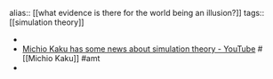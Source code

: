 alias:: [[what evidence is there for the world being an illusion?]]
tags:: [[simulation theory]]

-
- [Michio Kaku has some news about simulation theory - YouTube](https://www.youtube.com/watch?v=fU1YJE9HKaQ) #[[Michio Kaku]] #amt
-